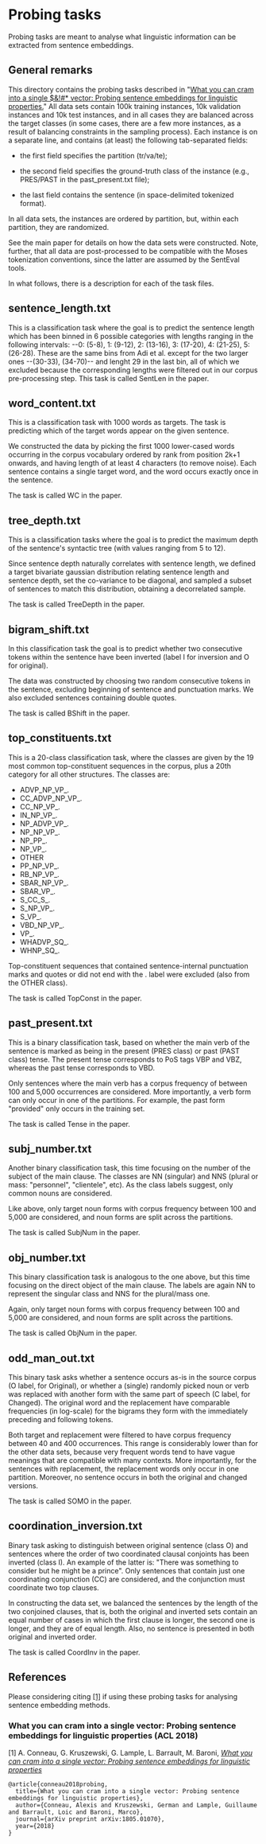 # Probing tasks

Probing tasks are meant to analyse what linguistic information can be extracted from sentence embeddings.

## General remarks

This directory contains the probing tasks described in "[What you can cram into
a single $&!#\* vector: Probing sentence embeddings for linguistic properties.](https://arxiv.org/abs/1805.01070)"
All data sets contain 100k training instances, 10k validation instances and 10k
test instances, and in all cases they are balanced across the target classes
(in some cases, there are a few more instances, as a result of balancing
constraints in the sampling process). Each instance is on a separate line, and
contains (at least) the following tab-separated fields:

- the first field specifies the partition (tr/va/te);

- the second field specifies the ground-truth class of the instance (e.g.,
  PRES/PAST in the past_present.txt file);

- the last field contains the sentence (in space-delimited tokenized format).

In all data sets, the instances are ordered by partition, but, within each
partition, they are randomized.

See the main paper for details on how the data sets were constructed. Note,
further, that all data are post-processed to be compatible with the Moses
tokenization conventions, since the latter are assumed by the SentEval tools.

In what follows, there is a description for each of the task files.

## sentence_length.txt

This is a classification task where the goal is to predict the sentence length
which has been binned in 6 possible categories with lengths ranging in the
following intervals: --0: (5-8), 1: (9-12), 2: (13-16), 3: (17-20), 4: (21-25),
5: (26-28). These are the same bins from Adi et al. except for the two larger
ones --(30-33), (34-70)-- and lenght 29 in the last bin, all of which we
excluded because the corresponding lengths  were filtered out in our corpus
pre-processing step. This task is called SentLen in the paper.

## word_content.txt

This is a classification task with 1000 words as targets. The task is
predicting which of the target words appear on the given sentence.

We constructed the data by picking the first 1000 lower-cased words occurring
in the corpus vocabulary ordered by rank from position 2k+1 onwards, and having
length of at least 4 characters (to remove noise). Each sentence contains a
single target word, and the word occurs exactly once in the sentence.

The task is called WC in the paper.

## tree_depth.txt

This is a classification tasks where the goal is to predict the maximum depth
of the sentence's syntactic tree (with values ranging from 5 to 12).

Since sentence depth naturally correlates with sentence length, we defined a
target bivariate gaussian distribution relating sentence length and sentence
depth, set the co-variance to be diagonal, and sampled a subset of sentences to
match this distribution, obtaining a decorrelated sample.

The task is called TreeDepth in the paper.

## bigram_shift.txt

In this classification task the goal is to predict whether two consecutive
tokens within the sentence have been inverted (label I for inversion and O for
original).

The data was constructed by choosing two random consecutive tokens in the
sentence, excluding beginning of sentence and punctuation marks. We also
excluded sentences containing double quotes.

The task is called BShift in the paper.

## top_constituents.txt

This is a 20-class classification task, where the classes are given by the 19
most common top-constituent sequences in the corpus, plus a 20th category for
all other structures. The classes are:

- ADVP_NP_VP_.
- CC_ADVP_NP_VP_.
- CC_NP_VP_.
- IN_NP_VP_.
- NP_ADVP_VP_.
- NP_NP_VP_.
- NP_PP_.
- NP_VP_.
- OTHER
- PP_NP_VP_.
- RB_NP_VP_.
- SBAR_NP_VP_.
- SBAR_VP_.
- S_CC_S_.
- S_NP_VP_.
- S_VP_.
- VBD_NP_VP_.
- VP_.
- WHADVP_SQ_.
- WHNP_SQ_.

Top-constituent sequences that contained sentence-internal punctuation marks
and quotes or did not end with the . label were excluded (also from the OTHER
class).

The task is called TopConst in the paper.

## past_present.txt

This is a binary classification task, based on whether the main verb of the
sentence is marked as being in the present (PRES class) or past (PAST class)
tense. The present tense corresponds to PoS tags VBP and VBZ, whereas the past
tense corresponds to VBD.

Only sentences where the main verb has a corpus frequency of between 100 and
5,000 occurrences are considered. More importantly, a verb form can only occur
in one of the partitions. For example, the past form "provided" only occurs
in the training set.

The task is called Tense in the paper.

## subj_number.txt

Another binary classification task, this time focusing on the number of the
subject of the main clause. The classes are NN (singular) and NNS (plural or
mass: "personnel", "clientele", etc). As the class labels suggest, only common
nouns are considered.

Like above, only target noun forms with corpus frequency between 100 and 5,000
are considered, and noun forms are split across the partitions.

The task is called SubjNum in the paper.

## obj_number.txt

This binary classification task is analogous to the one above, but this time
focusing on the direct object of the main clause. The labels are again NN to
represent the singular class and NNS for the plural/mass one.

Again, only target noun forms with corpus frequency between 100 and 5,000
are considered, and noun forms are split across the partitions.

The task is called ObjNum in the paper.

## odd\_man\_out.txt

This binary task asks whether a sentence occurs as-is in the source corpus
(O label, for Original), or whether a (single) randomly picked noun or verb was
replaced with another form with the same part of speech (C label, for Changed).
The original word and the replacement have comparable frequencies (in log-scale)
for the bigrams they form with the immediately preceding and following tokens.

Both target and replacement were filtered to have corpus frequency between 40
and 400 occurrences. This range is considerably lower than for the other data
sets, because very frequent words tend to have vague meanings that are
compatible with many contexts.  More importantly, for the sentences with
replacement, the replacement words only occur in one partition. Moreover, no
sentence occurs in both the original and changed versions.

The task is called SOMO in the paper.

## coordination_inversion.txt

Binary task asking to distinguish between original sentence (class O) and
sentences where the order of two coordinated clausal conjoints has been inverted
(class I). An example of the latter is: "There was something to consider but
he might be a prince". Only sentences that contain just one coordinating
conjunction (CC) are considered, and the conjunction must coordinate two top
clauses.

In constructing the data set, we balanced the sentences by the length of the
two conjoined clauses, that is, both the original and inverted sets contain
an equal number of cases in which the first clause is longer, the second one is
longer, and they are of equal length. Also, no sentence is presented in both
original and inverted order.

The task is called CoordInv in the paper.


## References

Please considering citing [[1]](https://arxiv.org/abs/1805.01070) if using these probing tasks for analysing sentence embedding methods.

### What you can cram into a single vector: Probing sentence embeddings for linguistic properties (ACL 2018)

[1] A. Conneau, G. Kruszewski, G. Lample, L. Barrault, M. Baroni, [*What you can cram into a single vector: Probing sentence embeddings for linguistic properties*](https://arxiv.org/abs/1805.01070)

```
@article{conneau2018probing,
  title={What you can cram into a single vector: Probing sentence embeddings for linguistic properties},
  author={Conneau, Alexis and Kruszewski, German and Lample, Guillaume and Barrault, Loic and Baroni, Marco},
  journal={arXiv preprint arXiv:1805.01070},
  year={2018}
}
